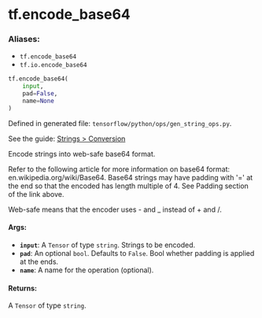 <div itemscope itemtype="http://developers.google.com/ReferenceObject">
<meta itemprop="name" content="tf.encode_base64" />
</div>

# tf.encode_base64

### Aliases:

* `tf.encode_base64`
* `tf.io.encode_base64`

``` python
tf.encode_base64(
    input,
    pad=False,
    name=None
)
```



Defined in generated file: `tensorflow/python/ops/gen_string_ops.py`.

See the guide: [Strings > Conversion](../../../api_guides/python/string_ops.md#Conversion)

Encode strings into web-safe base64 format.

Refer to the following article for more information on base64 format:
en.wikipedia.org/wiki/Base64. Base64 strings may have padding with '=' at the
end so that the encoded has length multiple of 4. See Padding section of the
link above.

Web-safe means that the encoder uses - and _ instead of + and /.

#### Args:

* <b>`input`</b>: A `Tensor` of type `string`. Strings to be encoded.
* <b>`pad`</b>: An optional `bool`. Defaults to `False`.
    Bool whether padding is applied at the ends.
* <b>`name`</b>: A name for the operation (optional).


#### Returns:

A `Tensor` of type `string`.